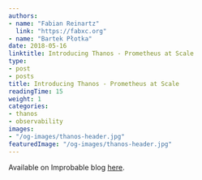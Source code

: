 ```yaml
---
authors:
- name: "Fabian Reinartz"
  link: "https://fabxc.org"
- name: "Bartek Płotka"
date: 2018-05-16
linktitle: Introducing Thanos - Prometheus at Scale
type:
- post 
- posts
title: Introducing Thanos - Prometheus at Scale
readingTime: 15
weight: 1
categories:
- thanos
- observability
images:
- "/og-images/thanos-header.jpg"
featuredImage: "/og-images/thanos-header.jpg"
---
```


Available on Improbable blog [here](https://improbable.io/blog/thanos-prometheus-at-scale).

